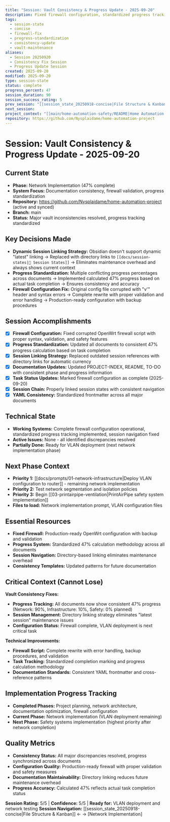 ```yaml
---
title: "Session: Vault Consistency & Progress Update - 2025-09-20"
description: Fixed firewall configuration, standardized progress tracking, updated session linking, and resolved documentation inconsistencies
tags:
  - session-state
  - concise
  - firewall-fix
  - progress-standardization
  - consistency-update
  - vault-maintenance
aliases:
  - Session 20250920
  - Consistency Fix Session
  - Progress Update Session
created: 2025-09-20
modified: 2025-09-20
type: session-state
status: complete
progress_percent: 47
session_duration: 90
session_success_rating: 5
prev_session: "[[session_state_20250918-concise|File Structure & Kanban Creation]]"
next_session:
project_context: "[[main/home-automation-safety/README|Home Automation Project]]"
repository: https://github.com/Nysplaidame/home-automation-project
---
```


# Session: Vault Consistency & Progress Update - 2025-09-20

## Current State
- **Phase:** Network Implementation (47% complete)
- **System Focus:** Documentation consistency, firewall validation, progress standardization
- **Repository:** https://github.com/Nysplaidame/home-automation-project (active and synced)
- **Branch:** main
- **Status:** Major vault inconsistencies resolved, progress tracking standardized

## Key Decisions Made
- **Dynamic Session Linking Strategy:** Obsidian doesn't support dynamic "latest" linking → Replaced with directory links to `[[docs/session-states|📂 Session States]]` → Eliminates maintenance overhead and always shows current context
- **Progress Standardization:** Multiple conflicting progress percentages across documents → Implemented calculated 47% progress based on actual task completion → Ensures consistency and accuracy
- **Firewall Configuration Fix:** Original config file corrupted with "v'" header and syntax errors → Complete rewrite with proper validation and error handling → Production-ready configuration with backup procedures

## Session Accomplishments
- [x] **Firewall Configuration:** Fixed corrupted OpenWrt firewall script with proper syntax, validation, and safety features
- [x] **Progress Standardization:** Updated all documents to consistent 47% progress calculation based on task completion
- [x] **Session Linking Strategy:** Replaced outdated session references with directory links for automatic currency
- [x] **Documentation Updates:** Updated PROJECT-INDEX, README, TO-DO with consistent phase and progress information
- [x] **Task Status Updates:** Marked firewall configuration as complete (2025-09-20)
- [x] **Session Chain:** Properly linked session states with consistent navigation
- [x] **YAML Consistency:** Standardized frontmatter across all major documents

## Technical State
- **Working Systems:** Complete firewall configuration operational, standardized progress tracking implemented, session navigation fixed
- **Active Issues:** None - all identified discrepancies resolved
- **Partially Done:** Ready for VLAN deployment (next network implementation phase)

## Next Phase Context
- **Priority 1:** [[docs/prompts/01-network-infrastructure|Deploy VLAN configuration to router]] - remaining network implementation
- **Priority 2:** Test network segmentation and isolation policies
- **Priority 3:** Begin [[03-printairpipe-ventilation|PrintAirPipe safety system implementation]]
- **Files to load:** Network implementation prompt, VLAN configuration files

## Essential Resources
- **Fixed Firewall:** Production-ready OpenWrt configuration with backup and validation
- **Progress System:** Standardized 47% calculation methodology across all documents
- **Session Navigation:** Directory-based linking eliminates maintenance overhead
- **Consistency Templates:** Updated patterns for future documentation

## Critical Context (Cannot Lose)
**Vault Consistency Fixes:**
- **Progress Tracking:** All documents now show consistent 47% progress (Network: 90%, Infrastructure: 10%, Safety: 0% planned)
- **Session Management:** Directory linking strategy eliminates "latest session" maintenance issues
- **Configuration Status:** Firewall complete, VLAN deployment is next critical task

**Technical Improvements:**
- **Firewall Script:** Complete rewrite with error handling, backup procedures, and validation
- **Task Tracking:** Standardized completion marking and progress calculation methodology
- **Documentation Standards:** Consistent YAML frontmatter and cross-reference patterns

## Implementation Progress Tracking
- **Completed Phases:** Project planning, network architecture, documentation optimization, firewall configuration
- **Current Phase:** Network implementation (VLAN deployment remaining)
- **Next Phase:** Safety systems implementation (highest priority after network completion)

## Quality Metrics
- **Consistency Status:** All major discrepancies resolved, progress synchronized across documents
- **Configuration Quality:** Production-ready firewall with proper validation and safety measures
- **Documentation Maintainability:** Directory linking reduces future maintenance overhead
- **Progress Accuracy:** Calculated 47% reflects actual task completion status

**Session Rating:** 5/5 | **Confidence:** 5/5 | **Ready for:** VLAN deployment and network testing
**Session Navigation:** [[session_state_20250918-concise|File Structure & Kanban]] ← → [Network Implementation]